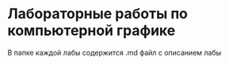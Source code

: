 # Лабораторные работы по компьютерной графике
В папке каждой лабы содержится .md файл с описанием лабы
